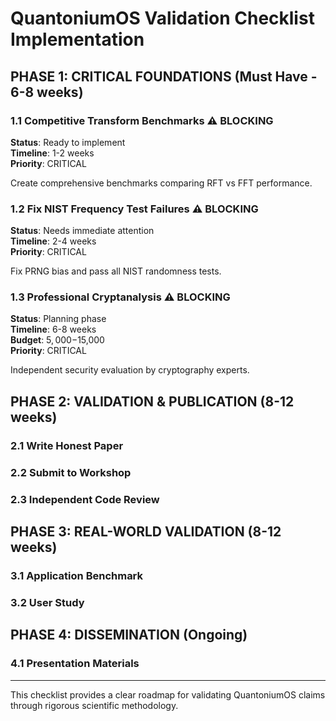 # QuantoniumOS Validation Checklist Implementation

## PHASE 1: CRITICAL FOUNDATIONS (Must Have - 6-8 weeks)

### 1.1 Competitive Transform Benchmarks ⚠️ BLOCKING

**Status**: Ready to implement  
**Timeline**: 1-2 weeks  
**Priority**: CRITICAL  

Create comprehensive benchmarks comparing RFT vs FFT performance.

### 1.2 Fix NIST Frequency Test Failures ⚠️ BLOCKING  

**Status**: Needs immediate attention  
**Timeline**: 2-4 weeks  
**Priority**: CRITICAL  

Fix PRNG bias and pass all NIST randomness tests.

### 1.3 Professional Cryptanalysis ⚠️ BLOCKING

**Status**: Planning phase  
**Timeline**: 6-8 weeks  
**Budget**: $5,000-$15,000  
**Priority**: CRITICAL  

Independent security evaluation by cryptography experts.

## PHASE 2: VALIDATION & PUBLICATION (8-12 weeks)

### 2.1 Write Honest Paper
### 2.2 Submit to Workshop  
### 2.3 Independent Code Review

## PHASE 3: REAL-WORLD VALIDATION (8-12 weeks)

### 3.1 Application Benchmark
### 3.2 User Study

## PHASE 4: DISSEMINATION (Ongoing)

### 4.1 Presentation Materials

---

This checklist provides a clear roadmap for validating QuantoniumOS claims through rigorous scientific methodology.